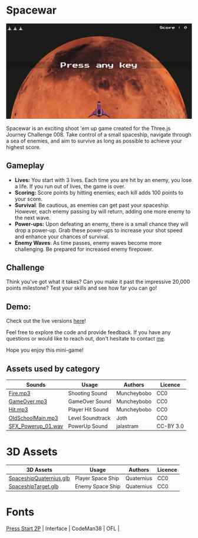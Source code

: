# Spacewar
[![GitHub Logo](public/capture.png)](https://www.mistermeo.com/spacewar)

Spacewar is an exciting shoot 'em up game created for the Three.js Journey Challenge 008. Take control of a small spaceship, navigate through a sea of enemies, and aim to survive as long as possible to achieve your highest score.

## Gameplay
- **Lives:** You start with 3 lives. Each time you are hit by an enemy, you lose a life. If you run out of lives, the game is over.
- **Scoring:** Score points by hitting enemies; each kill adds 100 points to your score.
- **Survival**: Be cautious, as enemies can get past your spaceship. However, each enemy passing by will return, adding one more enemy to the next wave.
- **Power-ups:** Upon defeating an enemy, there is a small chance they will drop a power-up. Grab these power-ups to increase your shot speed and enhance your chances of survival.
- **Enemy Waves**: As time passes, enemy waves become more challenging. Be prepared for increased enemy firepower.

## Challenge
Think you've got what it takes? Can you make it past the impressive 20,000 points milestone? Test your skills and see how far you can go!

## Demo:
Check out the live versions [here](https://www.mistermeo.com/spacewar)!

Feel free to explore the code and provide feedback. If you have any questions or would like to reach out, don't hesitate to contact [me](mailto:gregory.colmont@gmail.com).

Hope you enjoy this mini-game!

## Assets used by category
| Sounds | Usage | Authors | Licence |
|----------|----------|----------|----------|
| [Fire.mp3](https://opengameart.org/content/retro-shooter-sound-effects) | Shooting Sound| Muncheybobo | CC0 |
| [GameOver.mp3](https://opengameart.org/content/retro-shooter-sound-effects) | GameOver Sound | Muncheybobo | CC0 |
| [Hit.mp3](https://opengameart.org/content/retro-shooter-sound-effects) | Player Hit Sound | Muncheybobo | CC0 |
| [OldSchoolMain.mp3](https://opengameart.org/content/oldschool-action-theme) | Level Soundtrack | Joth | CC0 |
| [SFX_Powerup_01.wav](https://opengameart.org/content/8-bit-powerup-1) | PowerUp Sound | jalastram | CC-BY 3.0 |
# 3D Assets
| 3D Assets | Usage | Authors | Licence |
|----------|----------|----------|----------|
| [SpaceshipQuaternius.glb](https://quaternius.com/index.html) | Player Space Ship | Quaternius | CC0 |
| [SpaceshipTarget.glb](https://quaternius.com/index.html) | Enemy Space Ship | Quaternius | CC0 |
 # Fonts
  [Press Start 2P](https://fonts.google.com/specimen/Press+Start+2P?query=press) | Interface | CodeMan38 | OFL |
